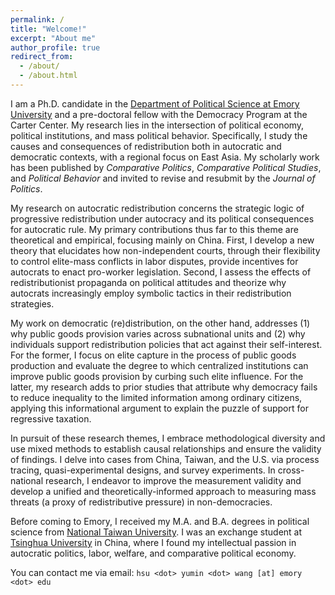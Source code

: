 ```yaml
---
permalink: /
title: "Welcome!"
excerpt: "About me"
author_profile: true
redirect_from: 
  - /about/
  - /about.html
---
```


I am a Ph.D. candidate in the [Department of Political Science at Emory University](http://polisci.emory.edu/home/) and a pre-doctoral fellow with the Democracy Program at the Carter Center. My research lies in the intersection of political economy, political institutions, and mass political behavior. Specifically, I study the causes and consequences of redistribution both in autocratic and democratic contexts, with a regional focus on East Asia. My scholarly work has been published by _Comparative Politics_, _Comparative Political Studies_, and _Political Behavior_ and invited to revise and resubmit by the _Journal of Politics_. 

My research on autocratic redistribution concerns the strategic logic of progressive redistribution under autocracy and its political consequences for autocratic rule. My primary contributions thus far to this theme are theoretical and empirical, focusing mainly on China. First, I develop a new theory that elucidates how non-independent courts, through their flexibility to control elite-mass conflicts in labor disputes, provide incentives for autocrats to enact pro-worker legislation. Second, I assess the effects of redistributionist propaganda on political attitudes and theorize why autocrats increasingly employ symbolic tactics in their redistribution strategies.

My work on democratic (re)distribution, on the other hand, addresses (1) why public goods provision varies across subnational units and (2) why individuals support redistribution policies that act against their self-interest. For the former, I focus on elite capture in the process of public goods production and evaluate the degree to which centralized institutions can improve public goods provision by curbing such elite influence. For the latter, my research adds to prior studies that attribute why democracy fails to reduce inequality to the limited information among ordinary citizens, applying this informational argument to explain the puzzle of support for regressive taxation.

In pursuit of these research themes, I embrace methodological diversity and use mixed methods to establish causal relationships and ensure the validity of findings. I delve into cases from China, Taiwan, and the U.S. via process tracing, quasi-experimental designs, and survey experiments. In cross-national research, I endeavor to improve the measurement validity and develop a unified and theoretically-informed approach to measuring mass threats (a proxy of redistributive pressure) in non-democracies. 

Before coming to Emory, I received my M.A. and B.A. degrees in political science from [National Taiwan University](https://www.ntu.edu.tw/english/). I was an exchange student at [Tsinghua University](https://www.tsinghua.edu.cn/en/) in China, where I found my intellectual passion in autocratic politics, labor, welfare, and comparative political economy.

You can contact me via email: `hsu <dot> yumin <dot> wang [at] emory <dot> edu`
